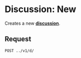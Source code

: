 # Discussion: New

Creates a new [**discussion**](discussion.overview.md).

## Request

```url
POST ../v1/d/
```
